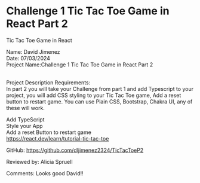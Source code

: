 # Challenge 1 Tic Tac Toe Game in React Part 2
Tic Tac Toe Game in React

Name: David Jimenez <br>
Date: 07/03/2024 <br>
Project Name:Challenge 1 Tic Tac Toe Game in React Part 2 <br> <br>

Project Description Requirements: <br>
In part 2 you will take your Challenge from part 1 and add Typescript to your project, you will add CSS styling to your Tic Tac Toe game, Add a reset button to restart game. You can use Plain CSS, Bootstrap, Chakra UI, any of these will work.

Add TypeScript <br>
Style your App <br>
Add a reset Button to restart game <br>
https://react.dev/learn/tutorial-tic-tac-toe <br>

GitHub: https://github.com/dljimenez2324/TicTacToeP2 <br>

Reviewed by: Alicia Spruell

Comments: Looks good David!! 
